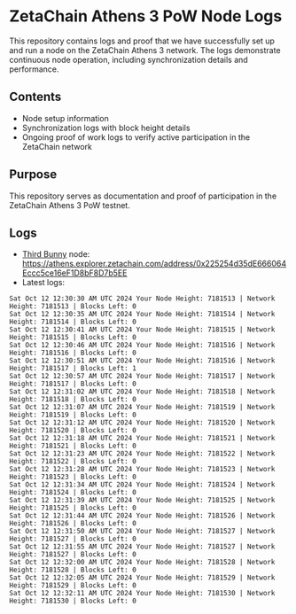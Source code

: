 # ZetaChain Athens 3 PoW Node Logs
This repository contains logs and proof that we have successfully set up and run a node on the ZetaChain Athens 3 network. The logs demonstrate continuous node operation, including synchronization details and performance.

## Contents
- Node setup information
- Synchronization logs with block height details
- Ongoing proof of work logs to verify active participation in the ZetaChain network

## Purpose
This repository serves as documentation and proof of participation in the ZetaChain Athens 3 PoW testnet.

## Logs

- [Third Bunny](https://thirdbunny.xyz/) node: https://athens.explorer.zetachain.com/address/0x225254d35dE666064Eccc5ce16eF1D8bF8D7b5EE
- Latest logs:
```
Sat Oct 12 12:30:30 AM UTC 2024 Your Node Height: 7181513 | Network Height: 7181513 | Blocks Left: 0
Sat Oct 12 12:30:35 AM UTC 2024 Your Node Height: 7181514 | Network Height: 7181514 | Blocks Left: 0
Sat Oct 12 12:30:41 AM UTC 2024 Your Node Height: 7181515 | Network Height: 7181515 | Blocks Left: 0
Sat Oct 12 12:30:46 AM UTC 2024 Your Node Height: 7181516 | Network Height: 7181516 | Blocks Left: 0
Sat Oct 12 12:30:51 AM UTC 2024 Your Node Height: 7181516 | Network Height: 7181517 | Blocks Left: 1
Sat Oct 12 12:30:57 AM UTC 2024 Your Node Height: 7181517 | Network Height: 7181517 | Blocks Left: 0
Sat Oct 12 12:31:02 AM UTC 2024 Your Node Height: 7181518 | Network Height: 7181518 | Blocks Left: 0
Sat Oct 12 12:31:07 AM UTC 2024 Your Node Height: 7181519 | Network Height: 7181519 | Blocks Left: 0
Sat Oct 12 12:31:12 AM UTC 2024 Your Node Height: 7181520 | Network Height: 7181520 | Blocks Left: 0
Sat Oct 12 12:31:18 AM UTC 2024 Your Node Height: 7181521 | Network Height: 7181521 | Blocks Left: 0
Sat Oct 12 12:31:23 AM UTC 2024 Your Node Height: 7181522 | Network Height: 7181522 | Blocks Left: 0
Sat Oct 12 12:31:28 AM UTC 2024 Your Node Height: 7181523 | Network Height: 7181523 | Blocks Left: 0
Sat Oct 12 12:31:34 AM UTC 2024 Your Node Height: 7181524 | Network Height: 7181524 | Blocks Left: 0
Sat Oct 12 12:31:39 AM UTC 2024 Your Node Height: 7181525 | Network Height: 7181525 | Blocks Left: 0
Sat Oct 12 12:31:44 AM UTC 2024 Your Node Height: 7181526 | Network Height: 7181526 | Blocks Left: 0
Sat Oct 12 12:31:50 AM UTC 2024 Your Node Height: 7181527 | Network Height: 7181527 | Blocks Left: 0
Sat Oct 12 12:31:55 AM UTC 2024 Your Node Height: 7181527 | Network Height: 7181527 | Blocks Left: 0
Sat Oct 12 12:32:00 AM UTC 2024 Your Node Height: 7181528 | Network Height: 7181528 | Blocks Left: 0
Sat Oct 12 12:32:05 AM UTC 2024 Your Node Height: 7181529 | Network Height: 7181529 | Blocks Left: 0
Sat Oct 12 12:32:11 AM UTC 2024 Your Node Height: 7181530 | Network Height: 7181530 | Blocks Left: 0
```
